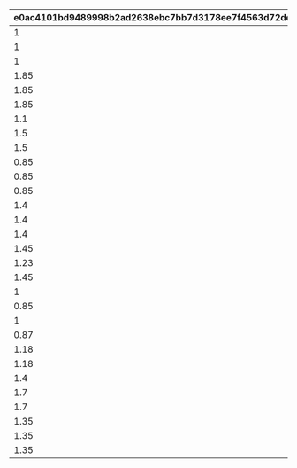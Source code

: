 |e0ac4101bd9489998b2ad2638ebc7bb7d3178ee7f4563d72ddec4cf9659da91d|373312245ae8e0daf5f97418ca1ed1fd81b4fa91ea16413a176a853519afca9f|f076bf6cb64c94f695bc1699eb27a79c57bd221205007c268aa088bf464615aa|ed848d17fc11a33ad6778c9305853bba6d1ad1097696e2cbddca41c8311e496a|369d701b9d820cfe464e6c9bff6086b0fc1f97736404717c69d3f2ac6a27ac73|babec39622f30c458ff21f0d4fa9cbd0854743e9ebfb8bc4c79e4ce2176950dc|496fe2b63853db296470d1b53d281fdb6a968ff7181f1bbddeaed08906a4ccf8|bc013d820ab1ef8194e630474f0788e4941d77b38f0c2eb1cf3a2a67f8e4700e|1b5b67f3acd34cc043be7a4ef8652120de93bbfd7cdbbae20c7ca2de3b4f8f30|78ed938a35efb6ada44096c07b9ac76f28a6a4f36dd7390944826aeb57937419|d6c8d586b3b016a3e128e1f21ae02aa11cdfd687be9b908f7a7b98b80c27b3b3|85fb93270f7cde58c0d15cffbc773882bfbeaa5072dc260cd3da6ea7454a93c4|8894e0911e52a2d81f585ecf5ca1fc965d50dc4a34f310dff56ef50bc11573c7|a1fed0fa59ffce1a8772bbecfcc3d0301b660c53f5b6ae78008b6c603076fca3|9d1378e4569f0b0069770a61dd32d5cf6a3cfbbf866f9a460852466ebdff01d1|213d33d564b84dd7a056b3e034f0d7f0a746b574e93d97ad590e7316c5f46293|295887ce008be7ab509cfe0fcd2de75a0375b27dd6806e60cee1ec394e28c1ef|f64cbe582c5d090f4dc5369ec37618b0d7ae726aadaf2ac3d003c086dda6c64e|071e81e5ff6a65974c95e18a1b768b3b42270db778bc469abac3eeffa0cddbb4|
| --- | --- | --- | --- | --- | --- | --- | --- | --- | --- | --- | --- | --- | --- | --- | --- | --- | --- | --- |
|1|0|0|3|0|0|610132007|289|5.5|610132501|1||5|-60|12|3|10132|1|0|
|1|0|0|1|70|0|610132008|289|1.5|610132502|2||5|-60|0|0|10132|1|0|
|1|0|0|1|0|0|610132009|289|1.5|0|3||5|-60|0|0|10132|1|0|
|1.85|0|0|1|55|0|610134007|292|5.5|0|1||5|-50|0|3|10134|1|0|
|1.85|0|0|3|0|0|610134008|292|1.5|610134502|2||5|-50|30|0|10134|1|0|
|1.85|0|0|1|0|0|610134009|292|1.5|0|3||5|-50|0|0|10134|1|0|
|1.1|0|0|2|0|600|610136007|295|5.5|610136501|1||5|0|0|3|10136|1|0|
|1.5|0|0|1|84|0|610136008|295|1.5|0|2||5|-50|0|0|10136|1|0|
|1.5|0|0|1|0|0|610136009|295|1.5|0|3||5|-50|0|0|10136|1|0|
|0.85|0|0|1|75|0|610137007|295|5.5|0|1||5|0|0|0|10137|1|0|
|0.85|0|0|1|50|0|610137008|295|1.5|0|2||5|0|0|0|10137|1|0|
|0.85|0|0|1|0|0|610137009|295|1.5|0|3||5|0|0|0|10137|1|0|
|1.4|0|0|1|77|0|610140007|298|5.5|0|1||5|0|0|3|10140|1|0|
|1.4|0|0|1|52|0|610140008|298|1.5|0|2||5|0|0|0|10140|1|0|
|1.4|0|0|1|0|0|610140009|298|1.5|0|3||5|0|0|0|10140|1|0|
|1.45|0|0|1|76|0|610142007|301|5.5|0|1||5|-33|0|3|10142|1|0|
|1.23|0|0|2|0|600|610142008|301|1.5|610142502|2||5|-40|0|3|10142|1|0|
|1.45|0|0|1|0|0|610142009|301|1.5|0|3||5|-33|0|0|10142|1|0|
|1|0|0|1|65|0|610144007|304|5.5|0|1||5|-33|0|3|10144|1|0|
|0.85|0|0|2|0|600|610144008|304|1.5|610144502|2||5|-40|0|3|10144|1|0|
|1|0|0|1|0|0|610144009|304|1.5|0|3||5|-33|0|0|10144|1|0|
|0.87|0|0|2|0|600|610146007|307|5.5|610146501|1||5|-45|0|3|10146|1|0|
|1.18|0|0|1|58|0|610146008|307|1.5|0|2||5|-45|0|0|10146|1|0|
|1.18|0|0|1|0|0|610146009|307|1.5|0|3||5|-45|0|0|10146|1|0|
|1.4|0|0|2|0|600|610148007|310|5.5|610148501|1||5|-50|0|3|10148|1|0|
|1.7|0|0|1|68|0|610148008|310|1.5|0|2||5|-50|0|0|10148|1|0|
|1.7|0|0|1|0|0|610148009|310|1.5|0|3||5|-50|0|0|10148|1|0|
|1.35|0|0|1|71|0|610150007|313|5.5|0|1||5|-33|0|3|10150|1|0|
|1.35|0|0|1|50|0|610150008|313|1.5|0|2||5|-33|0|3|10150|1|0|
|1.35|0|0|1|0|0|610150009|313|1.5|0|3||5|-33|0|0|10150|1|0|